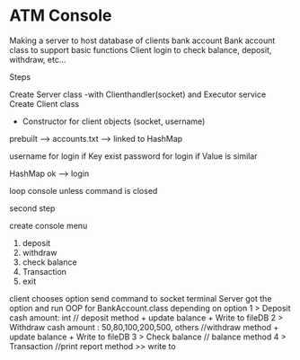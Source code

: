 # ATM Console

Making a server to host database of clients bank account
Bank account class to support basic functions
Client login to check balance, deposit, withdraw, etc...

Steps

Create Server class
-with Clienthandler(socket) and Executor service
Create Client class

- Constructor for client objects (socket, username)

prebuilt --> accounts.txt --> linked to HashMap

username for login if Key exist
password for login if Value is similar

HashMap ok --> login

loop console unless command is closed

second step

create console menu

1. deposit
2. withdraw
3. check balance
4. Transaction
5. exit

client chooses option send command to socket terminal
Server got the option and run OOP for BankAccount.class
depending on option
1 > Deposit cash amount: int // deposit method + update balance + Write to fileDB
2 > Withdraw cash amount : 50,80,100,200,500, others //withdraw method + update balance + Write to fileDB
3 > Check balance // balance method
4 > Transaction //print report method >> write to
